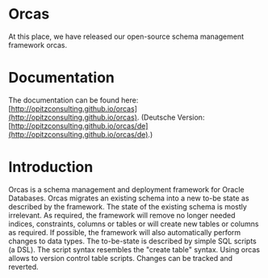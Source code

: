 Orcas
=====
At this place, we have released our open-source schema management framework orcas.

# Documentation
The documentation can be found here: [http://opitzconsulting.github.io/orcas](http://opitzconsulting.github.io/orcas).
(Deutsche Version: [http://opitzconsulting.github.io/orcas/de](http://opitzconsulting.github.io/orcas/de).)

# Introduction
Orcas is a schema management and deployment framework for Oracle Databases. Orcas migrates an existing schema into a new to-be state as described by the framework.
The state of the existing schema is mostly irrelevant.  As required, the framework will remove no longer needed indices, constraints, columns or tables or will create new tables or columns as required. 
If possible, the framework will also automatically perform changes to data types.
The to-be-state is described by simple SQL scripts (a DSL). The script syntax resembles the "create table" syntax.
Using orcas allows to version control table scripts. Changes can be tracked and reverted. 



